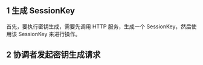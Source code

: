 ## 1 生成 SessionKey

首先，要执行密钥生成，需要先调用 HTTP 服务，生成一个 SessionKey，然后使用该 SessionKey 来进行操作。

## 2 协调者发起密钥生成请求
